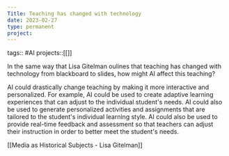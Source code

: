 ```yaml
---
Title: Teaching has changed with technology
date: 2023-02-27
type: permanent
project:
---
```


tags:: #AI 
projects::[[]]

In the same way that Lisa Gitelman oulines that teaching has changed with technology from blackboard to slides, how might AI affect this teaching?

AI could drastically change teaching by making it more interactive and personalized. For example, AI could be used to create adaptive learning experiences that can adjust to the individual student's needs. AI could also be used to generate personalized activities and assignments that are tailored to the student's individual learning style. AI could also be used to provide real-time feedback and assessment so that teachers can adjust their instruction in order to better meet the student's needs. 

[[Media as Historical Subjects - Lisa Gitelman]]